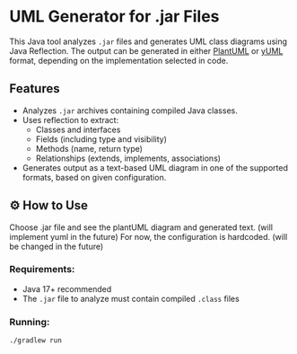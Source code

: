 # UML Generator for .jar Files

This Java tool analyzes `.jar` files and generates UML class diagrams using Java Reflection. The output can be generated in either [PlantUML](https://plantuml.com/) or [yUML](https://yuml.me/) format, depending on the implementation selected in code.

## Features

- Analyzes `.jar` archives containing compiled Java classes.
- Uses reflection to extract:
  - Classes and interfaces
  - Fields (including type and visibility)
  - Methods (name, return type)
  - Relationships (extends, implements, associations)
- Generates output as a text-based UML diagram in one of the supported formats, based on given configuration.

## ⚙️ How to Use
Choose .jar file and see the plantUML diagram and generated text. (will implement yuml in the future)
For now, the configuration is hardcoded. (will be changed in the future)

### Requirements:
- Java 17+ recommended
- The `.jar` file to analyze must contain compiled `.class` files

### Running:

```bash
./gradlew run
